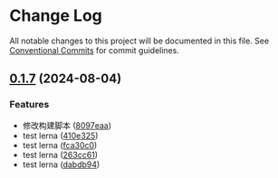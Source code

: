 # Change Log

All notable changes to this project will be documented in this file.
See [Conventional Commits](https://conventionalcommits.org) for commit guidelines.

## [0.1.7](https://github.com/warmhug/_archive/compare/@huajs/demo@0.1.8...@huajs/demo@0.1.7) (2024-08-04)


### Features

* 修改构建脚本 ([8097eaa](https://github.com/warmhug/_archive/commit/8097eaaf2114385a65c6ffb0cf2c5632b79a1e77))
* test lerna ([410e325](https://github.com/warmhug/_archive/commit/410e3257db2530075076300f1f3ae0ac53ffcab9))
* test lerna ([fca30c0](https://github.com/warmhug/_archive/commit/fca30c0ed6a575187cb704d6d036c4f671bf2428))
* test lerna ([263cc61](https://github.com/warmhug/_archive/commit/263cc611e989a8107e8402833bd603adefe90e27))
* test lerna ([dabdb94](https://github.com/warmhug/_archive/commit/dabdb943a7cb0f5034f5c008ffd0389f25400cbc))

